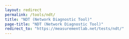 ```yaml
---
layout: redirect
permalink: /tools/ndt/
title: "NDT (Network Diagnostic Tool)"
page-title: "NDT (Network Diagnostic Tool)"
redirect_to: "https://measurementlab.net/tests/ndt/"
---
```

